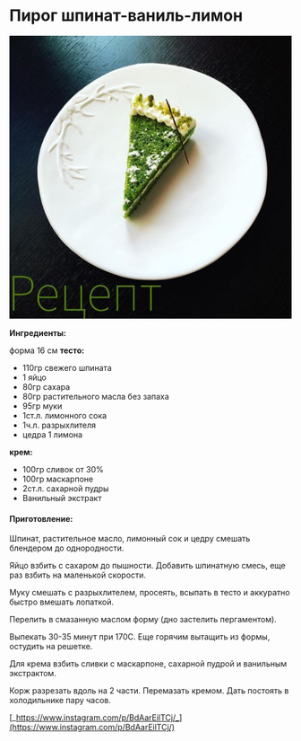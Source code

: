 # Пирог шпинат-ваниль-лимон

![](../../pics/c180d50a621c663a6daf643992e92ca6-1.jpg)

**Ингредиенты:**

форма 16 см **тесто:**

* 110гр свежего шпината
* 1 яйцо
* 80гр сахара
* 80гр растительного масла без запаха
* 95гр муки
* 1ст.л. лимонного сока
* 1ч.л. разрыхлителя
* цедра 1 лимона

**крем:**

* 100гр сливок от 30%
* 100гр маскарпоне
* 2ст.л. сахарной пудры
* Ванильный экстракт

#### Приготовление:

Шпинат, растительное масло, лимонный сок и цедру смешать блендером до однородности.

Яйцо взбить с сахаром до пышности. Добавить шпинатную смесь, еще раз взбить на маленькой скорости.

Муку смешать с разрыхлителем, просеять, всыпать в тесто и аккуратно быстро вмешать лопаткой.

Перелить в смазанную маслом форму \(дно застелить пергаментом\).

Выпекать 30-35 минут при 170С. Еще горячим вытащить из формы, остудить на решетке.

Для крема взбить сливки с маскарпоне, сахарной пудрой и ванильным экстрактом.

Корж разрезать вдоль на 2 части. Перемазать кремом. Дать постоять в холодильнике пару часов.

[_https://www.instagram.com/p/BdAarEilTCj/_](https://www.instagram.com/p/BdAarEilTCj/)

